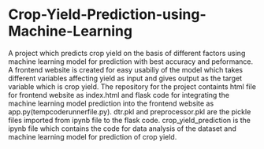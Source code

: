 # Crop-Yield-Prediction-using-Machine-Learning
A project which predicts crop yield on the basis of different factors using machine learning model for prediction with  best accuracy and peformance. A frontend website is created for easy usabiliy of the model which takes different variables affecting yield as input and gives output as the target variable which is crop yield. The repository for the project containts html file for frontend website as index.html and flask code for integrating the machine learning model prediction into the frontend website as app.py(tempcoderunnerfile.py). 
dtr.pkl and preprocessor.pkl are the pickle files imported from ipynb file to the flask code.
crop_yield_prediction is the ipynb file which contains the code for data analysis of the dataset and machine learning model for prediction of crop yield.
